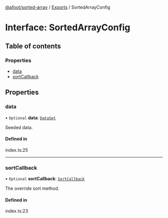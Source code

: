 [@afoot/sorted-array](../index.md) / [Exports](../modules.md) / SortedArrayConfig

# Interface: SortedArrayConfig

## Table of contents

### Properties

- [data](SortedArrayConfig.md#data)
- [sortCallback](SortedArrayConfig.md#sortcallback)

## Properties

### data

• `Optional` **data**: [`DataSet`](../modules.md#dataset)

Seeded data.

#### Defined in

index.ts:25

___

### sortCallback

• `Optional` **sortCallback**: [`SortCallback`](../modules.md#sortcallback)

The override sort method.

#### Defined in

index.ts:23
